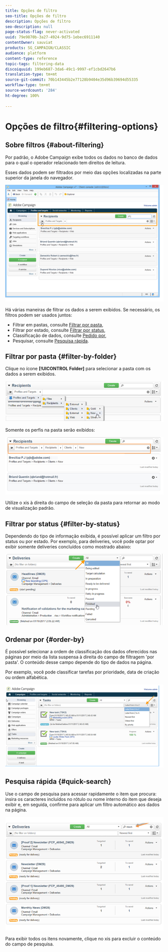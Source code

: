 ```yaml
---
title: Opções de filtro
seo-title: Opções de filtro
description: Opções de filtro
seo-description: null
page-status-flag: never-activated
uuid: 79e9870b-3a27-4924-9d75-1ebec6911140
contentOwner: sauviat
products: SG_CAMPAIGN/CLASSIC
audience: platform
content-type: reference
topic-tags: filtering-data
discoiquuid: 199eb687-3da6-49c1-9997-ef1cbd2647b6
translation-type: tm+mt
source-git-commit: 70b143445b2e77128b9404e35d96b39694d55335
workflow-type: tm+mt
source-wordcount: '284'
ht-degree: 100%

---
```



# Opções de filtro{#filtering-options}

## Sobre filtros {#about-filtering}

Por padrão, o Adobe Campaign exibe todos os dados no banco de dados para o qual o operador relacionado tem direitos de leitura.

Esses dados podem ser filtrados por meio das opções localizadas na parte superior da janela do navegador.

![](assets/filter_web_zone.png)

Há várias maneiras de filtrar os dados a serem exibidos. Se necessário, os filtros podem ser usados juntos:

* Filtrar em pastas, consulte [Filtrar por pasta](#filter-by-folder),
* Filtrar por estado, consulte [Filtrar por status](#filter-by-status),
* Classificação de dados, consulte [Pedido por](#order-by),
* Pesquisar, consulte [Pesquisa rápida](#quick-search).

## Filtrar por pasta {#filter-by-folder}

Clique no ícone **[!UICONTROL Folder]** para selecionar a pasta com os dados a serem exibidos.

![](assets/filter_web_select_folder.png)

Somente os perfis na pasta serão exibidos:

![](assets/filter_web_folder_display.png)

Utilize o xis à direita do campo de seleção da pasta para retornar ao modo de visualização padrão.

## Filtrar por status {#filter-by-status}

Dependendo do tipo de informação exibida, é possível aplicar um filtro por status ou por estado. Por exemplo, para deliveries, você pode optar por exibir somente deliveries concluídos como mostrado abaixo:

![](assets/d_ncs_user_interface_filter_delivery.png)

## Ordenar por {#order-by}

É possível selecionar a ordem de classificação dos dados oferecidos nas páginas por meio da lista suspensa à direita do campo de filtragem &#39;por pasta&#39;. O conteúdo desse campo depende do tipo de dados na página.

Por exemplo, você pode classificar tarefas por prioridade, data de criação ou ordem alfabética.

![](assets/order_data_sample.png)

## Pesquisa rápida {#quick-search}

Use o campo de pesquisa para acessar rapidamente o item que procura: insira os caracteres incluídos no rótulo ou nome interno do item que deseja exibir e, em seguida, confirme para aplicar um filtro automático aos dados na página.

![](assets/d_ncs_user_interface_filter_search.png)

Para exibir todos os itens novamente, clique no xis para excluir o conteúdo do campo de pesquisa.
